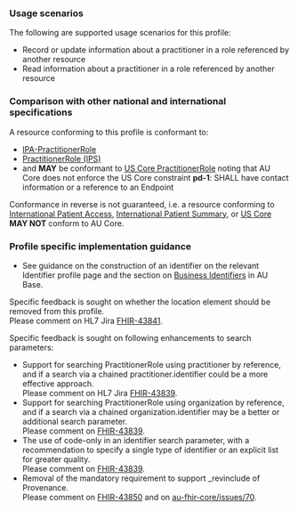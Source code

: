 ### Usage scenarios

The following are supported usage scenarios for this profile:

- Record or update information about a practitioner in a role referenced by another resource
- Read information about a practitioner in a role referenced by another resource


### Comparison with other national and international specifications

A resource conforming to this profile is conformant to:
- [IPA-PractitionerRole](http://hl7.org/fhir/uv/ipa/StructureDefinition-ipa-practitionerrole.html)
- [PractitionerRole (IPS)](http://hl7.org/fhir/uv/ips/StructureDefinition-PractitionerRole-uv-ips.html)
- and **MAY** be conformant to [US Core PractitionerRole](http://hl7.org/fhir/us/core/StructureDefinition/us-core-practitionerrole) noting that AU Core does not enforce the US Core constraint **pd-1**: SHALL have contact information or a reference to an Endpoint

Conformance in reverse is not guaranteed, i.e. a resource conforming to [International Patient Access](https://build.fhir.org/ig/HL7/fhir-ipa), [International Patient Summary](http://build.fhir.org/ig/HL7/fhir-ips), or [US Core](http://hl7.org/fhir/us/core) **MAY NOT** conform to AU Core.


### Profile specific implementation guidance
- See guidance on the construction of an identifier on the relevant Identifier profile page and the section on [Business Identifiers](https://build.fhir.org/ig/hl7au/au-fhir-base/guidance.html#business-identifiers) in AU Base.

<p class="request-for-feedback">Specific feedback is sought on whether the location element should be removed from this profile.<br/>Please comment on HL7 Jira <a href="https://jira.hl7.org/browse/FHIR-43841">FHIR-43841</a>.</p>

<div class="request-for-feedback">
    <p>Specific feedback is sought on following enhancements to search parameters:
    <ul>
        <li>Support for searching PractitionerRole using practitioner by reference, and if a search via a chained practitioner.identifier could be a more effective approach.<br/>Please comment on HL7 Jira <a href="https://jira.hl7.org/browse/FHIR-43839">FHIR-43839</a>.</li>
        <li>Support for searching PractitionerRole using organization by reference, and if a search via a chained organization.identifier may be a better or additional search parameter.<br/>Please comment on <a href="https://jira.hl7.org/browse/FHIR-43839">FHIR-43839</a>.</li>
        <li>The use of code-only in an identifier search parameter, with a recommendation to specify a single type of identifier or an explicit list for greater quality.<br/>Please comment on <a href="https://jira.hl7.org/browse/FHIR-43839">FHIR-43839</a>.</li>
        <li>Removal of the mandatory requirement to support _revinclude of Provenance.<br/>Please comment on <a href="https://jira.hl7.org/browse/FHIR-43850">FHIR-43850</a> and on <a href="https://github.com/hl7au/au-fhir-core/issues/70">au-fhir-core/issues/70</a>.</li>
    </ul>
    </p>
</div>

